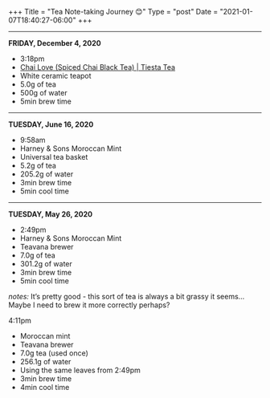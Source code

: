 +++
Title = "Tea Note-taking Journey 😊"
Type = "post"
Date = "2021-01-07T18:40:27-06:00"
+++

---

**FRIDAY, December 4, 2020**

- 3:18pm
- [Chai Love (Spiced Chai Black Tea) | Tiesta Tea](https://tiestatea.com/products/chai-love)
- White ceramic teapot
- 5.0g of tea
- 500g of water
- 5min brew time

---

**TUESDAY, June 16, 2020**

- 9:58am
- Harney & Sons Moroccan Mint
- Universal tea basket
- 5.2g of tea
- 205.2g of water
- 3min brew time
- 5min cool time

---

**TUESDAY, May 26, 2020**

- 2:49pm
- Harney & Sons Moroccan Mint
- Teavana brewer
- 7.0g of tea
- 301.2g of water
- 3min brew time
- 5min cool time

_notes:_ It’s pretty good - this sort of tea is always a bit grassy it seems… Maybe I need to brew it more correctly perhaps?

4:11pm

- Moroccan mint
- Teavana brewer
- 7.0g tea (used once)
- 256.1g of water
- Using the same leaves from 2:49pm
- 3min brew time
- 4min cool time
